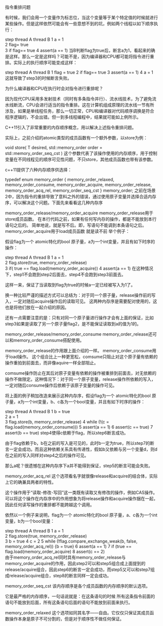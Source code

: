 
指令重排问题

有时候，我们会用一个变量作为标志位，当这个变量等于某个特定值的时候就进行某些操作。但是这样依然可能会有一些意想不到的坑，例如两个线程以如下顺序执行：

step	thread A	thread B
1	a = 1	
2	flag= true	
3		if flag== true
4		assert(a == 1)
当B判断flag为true后，断言a为1，看起来的确是这样。那么一定是这样吗？可能不是，因为编译器和CPU都可能将指令进行重排。实际上的执行顺序可能变成这样：

step	thread A	thread B
1	flag = true	
2		if flag== true
3		assert(a == 1)
4	a = 1	
这就导致了step3的时候断言失败。

为什么编译器和CPU在执行时会对指令进行重排呢？

因为现代CPU采用多发射技术（同时有多条指令并行）、流水线技术，为了避免流水线断流，CPU会进行适当的指令重排。这在计算机组成原理的流水线一节有所涉及，如果是单线程任务，那么一切正常，CPU和编译器对代码顺序调换是符合程序逻辑的，不会出错。但一到多线程编程中，结果就可能如上例所示。

C++11引入了非常重要的内存顺序概念，用以解决上述指令重排问题。

实际上，之前介绍的atomic类型的成员函数有一个额外参数，以store为例：

 void store( T desired, std::memory_order order = std::memory_order_seq_cst )
这个参数代表了该操作使用的内存顺序，用于控制变量在不同线程见的顺序可见性问题，不只store，其他成员函数也带有该参数。

c++11提供了六种内存顺序供选择：

 typedef enum memory_order {
  memory_order_relaxed,
  memory_order_consume,
  memory_order_acquire,
  memory_order_release,
  memory_order_acq_rel,
  memory_order_seq_cst
 } memory_order;
之前在场景2中，因为指令的重排导致了意料之外的错误，通过使用原子变量并选择合适内存序，可以解决这个问题。下面先来看看这几种内存序

memory_order_release/memory_order_acquire
memory_order_release用于store成员函数。
在本行代码之前，如果有任何写内存的操作，都是不能放到本行语句之后的。
简单地说，就是写不后。即，写语句不能调到本条语句之后。
memory_order_acquire用于load成员函数
就是读不前
举个例子：

假设flag为一个 atomic特化的bool 原子量，a为一个int变量，并且有如下时序的操作：

step	thread A	thread B
1	a = 1	
2	flag.store(true, memory_order_release)	
3		if( true == flag.load(memory_order_acquire))
4		assert(a == 1)
在这种情况下，step1不会跑到step2后面去，step4不会跑到step3前面去。

这样一来，保证了当读取到flag为true的时候a一定已经被写入为1了。

换一种比较严谨的描述方式可以总结为：对于同一个原子量，release操作前的写入，一定对随后acquire操作后的读取可见。 这两种内存序是需要配对使用的，这也是将他们放在一起介绍的原因。

还有一点需要注意的是：只有对同一个原子量进行操作才会有上面的保证，比如step3如果是读取了另一个原子量flag2，是不能保证读取到a的值为1的。

memory_order_release/memory_order_consume
memory_order_release还可以和memory_order_consume搭配使用。

memory_order_release的作用跟上面介绍的一样。
memory_order_consume用于load操作。
这个组合比上一种更宽松，comsume只阻止对这个原子量有依赖的操作重拍到前面去，而非像aquire一样全部阻止。

comsume操作防止在其后对原子变量有依赖的操作被重排到前面去，对无依赖的操作不做限定。这种情况下：对于同一个原子变量，release操作所依赖的写入，一定对随后consume操作后依赖于该原子变量的操作可见。

将上面的例子稍加改造来展示这种内存序，假设flag为一个 atomic特化的bool 原子量，a为一个int变量，b、c各为一个bool变量，并且有如下时序的操作：

step	thread A	thread B
1	b = true	
2	a = 1	
3	flag.store(b, memory_order_release)	
4		while (!(c = flag.load(memory_order_consume)))
5		assert(a == 1)
6		assert(c == true)
7		assert(b == true)
step4使得c依赖于flag，所以step6断言成功。

由于flag依赖于b，b在之前的写入是可见的，此时b一定为true，所以step7的断言一定会成功。而且这种依赖关系具有传递性，假如b又依赖与另一个变量d，则d在之前的写入同样对step4之后的操作可见。

那么a呢？很遗憾在这种内存序下a并不能得到保证，step5的断言可能会失败。

memory_order_acq_rel
这个选项看名字就很像release和acquire的结合体，实际上它的确兼具两者的特性。

这个操作用于“读取-修改-写回”这一类既有读取又有修改的操作，例如CAS操作。可以将这个操作在内存序中的作用想象为将release操作和acquire操作捆在一起，因此任何读写操作的重排都不能跨越这个调用。

依然以一个例子来说明，flag为一个 atomic特化的bool 原子量，a、c各为一个int变量，b为一个bool变量：

step	thread A	thread B
1	a = 1	
2	flag.store(true, memory_order_release)	
3		b = true
4		c = 2
5		while (!flag.compare_exchange_weak(b, false, memory_order_acq_rel)) {b = true}
6		assert(a == 1)
7	if (true == flag.load(memory_order_acquire)	
8	assert(c == 2)	
由于memory_order_acq_rel同时具有memory_order_release与memory_order_acquire的作用，因此step2可以和step5组合成上面提到的release/acquire组合，因此step6的断言一定会成功，而step5又可以和step7组成release/acquire组合，step8的断言同样一定会成功。

memory_order_seq_cst
该内存顺序是各个成员函数的内存顺序的默认选项。

它是最严格的内存顺序，一句话说就是：在这条语句的时候 所有这条指令前面的语句不能放到后面，所有这条语句后面的语句不能放到前面来执行。

memory_order_relaxed
这个选项如同其名字——自由。它仅仅只保证其成员函数操作本身是原子不可分割的，但是对于顺序性不做任何保证。